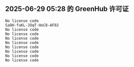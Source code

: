 ## 2025-06-29 05:28 的 GreenHub 许可证
```
No license code
SaOH-fuKL-JOqT-HoC8-AF02
No license code
No license code
No license code
No license code
No license code
No license code
No license code
No license code
```
